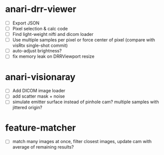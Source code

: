 # anari-drr-viewer
- [ ] Export JSON
- [ ] Pixel selection & calc code
- [ ] Find light-weight nifti and dicom loader
- [ ] Use multiple samples per pixel or force center of pixel (compare with visRtx single-shot commit)
- [ ] auto-adjust brightness?
- [ ] fix memory leak on DRRViewport resize

# anari-visionaray
- [ ] Add DICOM image loader
- [ ] add scatter mask + noise
- [ ] simulate emitter surface instead of pinhole cam? multiple samples with jittered origin?

# feature-matcher
- [ ] match many images at once, filter closest images, update cam with average of remaining results?

